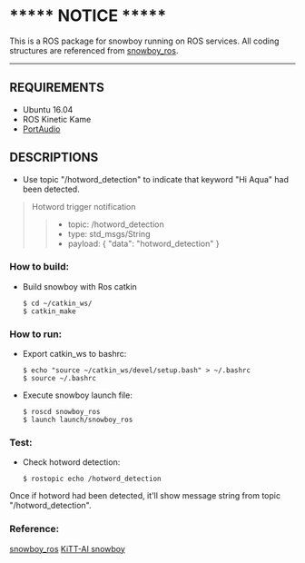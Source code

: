 # ***** NOTICE *****
This is a ROS package for snowboy running on ROS services. All coding structures are referenced from [snowboy_ros](https://github.com/tue-robotics/snowboy_ros).

------

## REQUIREMENTS
- Ubuntu 16.04
- ROS Kinetic Kame
- [PortAudio](http://www.portaudio.com/)

## DESCRIPTIONS
- Use topic "/hotword_detection" to indicate that keyword "Hi Aqua" had been detected.

> Hotword trigger notification
> > * topic: /hotword_detection
> > * type: std_msgs/String
> > * payload: {
> >  "data": "hotword_detection"
> >  }

### How to build:
- Build snowboy with Ros catkin

  ```
  $ cd ~/catkin_ws/
  $ catkin_make
  ```

### How to run:
- Export catkin_ws to bashrc:

  ```
  $ echo "source ~/catkin_ws/devel/setup.bash" > ~/.bashrc
  $ source ~/.bashrc
  ```

- Execute snowboy launch file:

  ```
  $ roscd snowboy_ros
  $ launch launch/snowboy_ros
  ```

### Test:

- Check hotword detection:

  ```
  $ rostopic echo /hotword_detection
  ```

Once if hotword had been detected, it'll show message string from topic "/hotword_detection".

### Reference:
[snowboy_ros](https://github.com/tue-robotics/snowboy_ros)
[KiTT-AI snowboy](https://github.com/Kitt-AI/snowboy)

